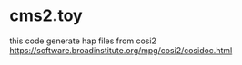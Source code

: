 # cms2.toy

this code generate hap files from cosi2 https://software.broadinstitute.org/mpg/cosi2/cosidoc.html

